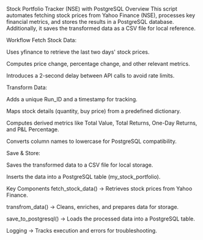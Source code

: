 Stock Portfolio Tracker (NSE) with PostgreSQL
Overview
This script automates fetching stock prices from Yahoo Finance (NSE), processes key financial metrics, and stores the results in a PostgreSQL database. Additionally, it saves the transformed data as a CSV file for local reference.

Workflow
Fetch Stock Data:

Uses yfinance to retrieve the last two days' stock prices.

Computes price change, percentage change, and other relevant metrics.

Introduces a 2-second delay between API calls to avoid rate limits.

Transform Data:

Adds a unique Run_ID and a timestamp for tracking.

Maps stock details (quantity, buy price) from a predefined dictionary.

Computes derived metrics like Total Value, Total Returns, One-Day Returns, and P&L Percentage.

Converts column names to lowercase for PostgreSQL compatibility.

Save & Store:

Saves the transformed data to a CSV file for local storage.

Inserts the data into a PostgreSQL table (my_stock_portfolio).

Key Components
fetch_stock_data() → Retrieves stock prices from Yahoo Finance.

transfrom_data() → Cleans, enriches, and prepares data for storage.

save_to_postgresql() → Loads the processed data into a PostgreSQL table.

Logging → Tracks execution and errors for troubleshooting.